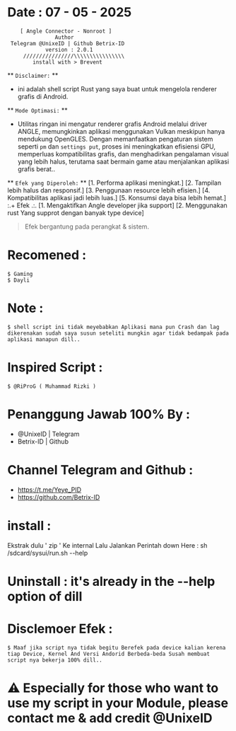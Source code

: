 # Date : 07 - 05 - 2025          
        [ Angle Connector - Nonroot ]
                   Author 
     Telegram @UnixeID | Github Betrix-ID
                version : 2.0.1
         ////////////////\\\\\\\\\\\\\\\\
            install with > Brevent
            
  ** ` Disclaimer: ` **
- ini adalah shell script Rust yang saya buat untuk mengelola renderer grafis di Android.

 ** ` Mode Optimasi: ` **
- Utilitas ringan ini mengatur renderer grafis Android melalui driver ANGLE, memungkinkan aplikasi menggunakan Vulkan meskipun hanya mendukung OpenGLES. Dengan memanfaatkan pengaturan sistem seperti `pm` dan `settings put`, proses ini meningkatkan efisiensi GPU, memperluas kompatibilitas grafis, dan menghadirkan pengalaman visual yang lebih halus, terutama saat bermain game atau menjalankan aplikasi grafis berat..

 ** ` Efek yang Diperoleh: ` **
  [1. Performa aplikasi meningkat.]
  [2. Tampilan lebih halus dan responsif.]
  [3. Penggunaan resource lebih efisien.]
  [4. Kompatibilitas aplikasi jadi lebih luas.]
  [5. Konsumsi daya bisa lebih hemat.]
          :.+ Efek .:.
  [1. Mengaktifkan Angle developer jika support]
  [2. Menggunakan rust Yang supprot dengan banyak type device]
> Efek bergantung pada perangkat & sistem.

# Recomened :
    $ Gaming
    $ Dayli
    
# Note :
    $ shell script ini tidak meyebabkan Aplikasi mana pun Crash dan lag dikerenakan sudah saya susun seteliti mungkin agar tidak bedampak pada aplikasi manapun dill..
                        
# Inspired Script :
    $ @RiProG ( Muhammad Rizki )

# Penanggung Jawab 100% By :
- @UnixeID | Telegram
- Betrix-ID   | Github

# Channel Telegram and Github :
- https://t.me/Yeye_PID
- https://github.com/Betrix-ID

# install :
Ekstrak dulu ' zip ' Ke internal
Lalu Jalankan Perintah down Here :
sh /sdcard/sysui/run.sh --help

# Uninstall : it's already in the --help option of dill 

# Disclemoer Efek :
    $ Maaf jika script nya tidak begitu Berefek pada device kalian kerena tiap Device, Kernel And Versi Andorid Berbeda-beda Susah membuat script nya bekerja 100% dill..

# ⚠️ Especially for those who want to use my script in your Module, please contact me & add credit @UnixeID